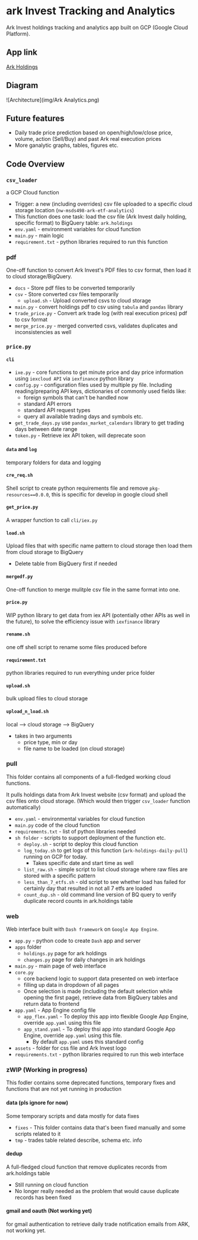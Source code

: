 # ark Invest Tracking and Analytics
Ark Invest holdings tracking and analytics app built on GCP (Google Cloud Platform).

## App link
[Ark Holdings](https://bit.ly/3ly5UpH)

## Diagram
![Architecture](img/Ark Analytics.png)

## Future features
* Daily trade price prediction based on open/high/low/close price, volume, action (Sell/Buy) and past Ark real execution prices
* More ganalytic graphs, tables, figures etc.


## Code Overview

### `csv_loader`
a GCP Cloud function
* Trigger: a new (including overrides) csv file uploaded to a specific cloud storage location (`nw-msds498-ark-etf-analytics`)
* This function does one task: load the csv file (Ark Invest daily holding, specific format) to BigQuery table: `ark.holdings`
* `env.yaml` - environment variables for cloud function
* `main.py` - main logic
* `requirement.txt` - python libraries required to run this function


### pdf
One-off function to convert Ark Invest's PDF files to csv format, then load it to cloud storage/BigQuery.
* `docs` - Store pdf files to be converted temporarily
* `csv` - Store converted csv files temporarily
    * `upload.sh` - Upload converted csvs to cloud storage
* `main.py` - convert holdings pdf to csv using `tabula` and `pandas` library
* `trade_price.py` - Convert ark trade log (with real execution prices) pdf to csv format
* `merge_price.py` - merged converted csvs, validates duplicates and inconsistencies as well

### `price.py`

#### `cli`
* `ixe.py` - core functions to get minute price and day price information using `iexcloud API` via `iexfinance` python library
* `config.py` - configuration files used by multiple py file. Including reading/preparing API keys, dictionaries of commonly used fields like:
    * foreign symbols that can't be handled now
    * standard API errors
    * standard API request types
    * query all available trading days and symbols etc.
* `get_trade_days.py` use `pandas_market_calendars` library to get trading days between date range
* `token.py` - Retrieve iex API token, will deprecate soon

#### `data` and `log`
temporary folders for data and logging

#### `cre_req.sh`
Shell script to create python requirements file and remove `pkg-resources==0.0.0`, this is specific for develop in google cloud shell 

#### `get_price.py`
A wrapper function to call `cli/iex.py`

#### `load.sh` 
Upload files that with specific name pattern to cloud storage then load them from cloud storage to BigQuery
* Delete table from BigQuery first if needed

#### `mergedf.py`
One-off function to merge mulitple csv file in the same format into one.

#### `price.py`
WIP python library to get data from iex API (potentially other APIs as well in the future), to solve the efficiency issue with `iexfinance` library

#### `rename.sh`
one off shell script to rename some files produced before

#### `requirement.txt` 
python libraries required to run everything under price folder

#### `upload.sh`
bulk upload files to cloud storage

#### `upload_n_load.sh`
local --> cloud storage --> BigQuery
* takes in two arguments
    * price type, min or day
    * file name to be loaded (on cloud storage)

### pull
This folder contains all components of a full-fledged working cloud functions.

It pulls holdings data from Ark Invest website (csv format) and upload the csv files onto cloud storage. (Which would then trigger `csv_loader` function automatically)

* `env.yaml` - environmental variables for cloud function
* `main.py` code of the cloud function
* `requirements.txt` - list of python libraries needed
* `sh folder` - scripts to support deployment of the function etc.
    * `deploy.sh` - script to deploy this cloud function
    * `log_today.sh` to get logs of this function (`ark-holdings-daily-pull`) running on GCP for today.
        * Takes specific date and start time as well
    * `list_raw.sh` - simple script to list cloud storage where raw files are stored with a specific pattern
    * `less_than_7_etfs.sh` - old script to see whether load has failed for certainly day that resulted in not all 7 etfs are loaded
    * `count_dup.sh` - old command line version of BQ query to verify duplicate record counts in ark.holdings table


### web
Web interface built with `Dash framework` on `Google App Engine`.

* `app.py` - python code to create `Dash` app and server
* `apps` folder
    * `holdings.py` page for ark holdings
    * `changes.py` page for daily changes in ark holdings
* `main.py` - main page of web interface
* `core.py`
    * core backend logic to support data presented on web interface
    * filling up data in dropdown of all pages
    * Once selection is made (including the default selection while opening the first page), retrieve data from BigQuery tables and return data to frontend
* `app.yaml` - App Engine config file
    * `app_flex.yaml` - To deploy this app into flexible Google App Engine, override `app.yaml` using this file
    * `app_stand.yaml` - To deploy thsi app into standard Google App Engine, override `app.yaml` using this file.
        * By default `app.yaml` uses this standard config
* `assets` - folder for css file and Ark Invest logo
* `requirements.txt` - python libraries required to run this web interface


### zWIP (Working in progress)
This fodler contains some deprecated functions, temporary fixes and functions that are not yet running in production

#### data (pls ignore for now)
Some temporary scripts and data mostly for data fixes
* `fixes` - This folder contains data that's been fixed manually and some scripts related to it
* `tmp` - trades table related describe, schema etc. info

#### dedup
A full-fledged cloud function that remove duplicates records from ark.holdings table
* Still running on cloud function
* No longer really needed as the problem that would cause duplicate records has been fixed

#### gmail and oauth (Not working yet)
for gmail authentication to retrieve daily trade notification emails from ARK, not working yet.

